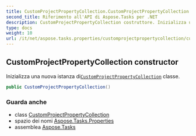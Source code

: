 ```yaml
---
title: CustomProjectPropertyCollection.CustomProjectPropertyCollection
second_title: Riferimento all'API di Aspose.Tasks per .NET
description: CustomProjectPropertyCollection costruttore. Inizializza una nuova istanza diCustomProjectPropertyCollection classe.
type: docs
weight: 10
url: /it/net/aspose.tasks.properties/customprojectpropertycollection/customprojectpropertycollection/
---
```

## CustomProjectPropertyCollection constructor

Inizializza una nuova istanza di[`CustomProjectPropertyCollection`](../) classe.

```csharp
public CustomProjectPropertyCollection()
```

### Guarda anche

* class [CustomProjectPropertyCollection](../)
* spazio dei nomi [Aspose.Tasks.Properties](../../customprojectpropertycollection/)
* assemblea [Aspose.Tasks](../../../)


